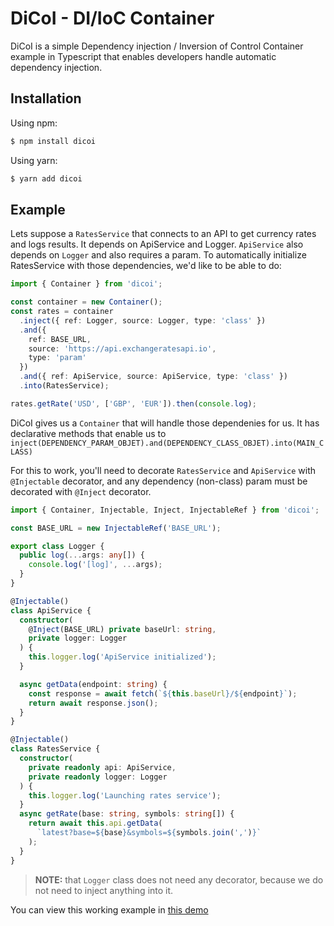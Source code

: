 # DiCoI - DI/IoC Container

DiCoI is a simple Dependency injection / Inversion of Control Container example in Typescript that enables developers handle automatic dependency injection.

## Installation

Using npm:

```bash
$ npm install dicoi
```

Using yarn:

```bash
$ yarn add dicoi
```

## Example

Lets suppose a `RatesService` that connects to an API to get currency rates and logs results. It depends on ApiService and Logger. `ApiService` also depends on `Logger` and also requires a param. To automatically initialize RatesService with those dependencies, we'd like to be able to do:

```typescript
import { Container } from 'dicoi';

const container = new Container();
const rates = container
  .inject({ ref: Logger, source: Logger, type: 'class' })
  .and({
    ref: BASE_URL,
    source: 'https://api.exchangeratesapi.io',
    type: 'param'
  })
  .and({ ref: ApiService, source: ApiService, type: 'class' })
  .into(RatesService);

rates.getRate('USD', ['GBP', 'EUR']).then(console.log);
```

DiCoI gives us a `Container` that will handle those dependenies for us. It has declarative methods that enable us to `inject(DEPENDENCY_PARAM_OBJET).and(DEPENDENCY_CLASS_OBJET).into(MAIN_CLASS)`

For this to work, you'll need to decorate `RatesService` and `ApiService` with `@Injectable` decorator, and any dependency (non-class) param must be decorated with `@Inject` decorator.

```typescript
import { Container, Injectable, Inject, InjectableRef } from 'dicoi';

const BASE_URL = new InjectableRef('BASE_URL');

export class Logger {
  public log(...args: any[]) {
    console.log('[log]', ...args);
  }
}

@Injectable()
class ApiService {
  constructor(
    @Inject(BASE_URL) private baseUrl: string,
    private logger: Logger
  ) {
    this.logger.log('ApiService initialized');
  }

  async getData(endpoint: string) {
    const response = await fetch(`${this.baseUrl}/${endpoint}`);
    return await response.json();
  }
}

@Injectable()
class RatesService {
  constructor(
    private readonly api: ApiService,
    private readonly logger: Logger
  ) {
    this.logger.log('Launching rates service');
  }
  async getRate(base: string, symbols: string[]) {
    return await this.api.getData(
      `latest?base=${base}&symbols=${symbols.join(',')}`
    );
  }
}
```

> **NOTE:** that `Logger` class does not need any decorator, because we do not need to inject anything into it.

You can view this working example in [this demo](https://codesandbox.io/s/nifty-gauss-l4lor)
